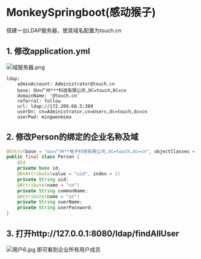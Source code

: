 # MonkeySpringboot(感动猴子)
搭建一台LDAP服务器，使其域名配置为touch.cn

##

## 1. 修改application.yml
![域服务器.png](http://blog.dahouzi.cn/blog/picture/域服务器.png?imageView/2/w/800)
```
ldap:
    adminAccount: Administrator@touch.cn
    base: OU=广州***科技有限公司,DC=touch,DC=cn
    domainName: '@touch.cn'
    referral: follow
    url: ldap://172.209.60.5:389
    userDn: cn=Administrator,cn=Users,dc=touch,dc=cn
    userPwd: mingwenmima
```

## 2. 修改Person的绑定的企业名称及域
```java
@Entry(base = "ou=广州**电子科技有限公司,dc=touch,dc=cn", objectClasses = "Person")//这一行
public final class Person {
	@Id
	private Name id;
	@DnAttribute(value = "uid", index = 1)
	private String uid;
	@Attribute(name = "cn")
	private String commonName;
	@Attribute(name = "sn")
	private String suerName;
	private String userPassword;
}

```


## 3. 打开http://127.0.0.1:8080/ldap/findAllUser
![用户6.jpg](http://blog.dahouzi.cn/blog/picture/用户6.jpg?imageView/2/w/800)
即可看到企业所有用户成员
